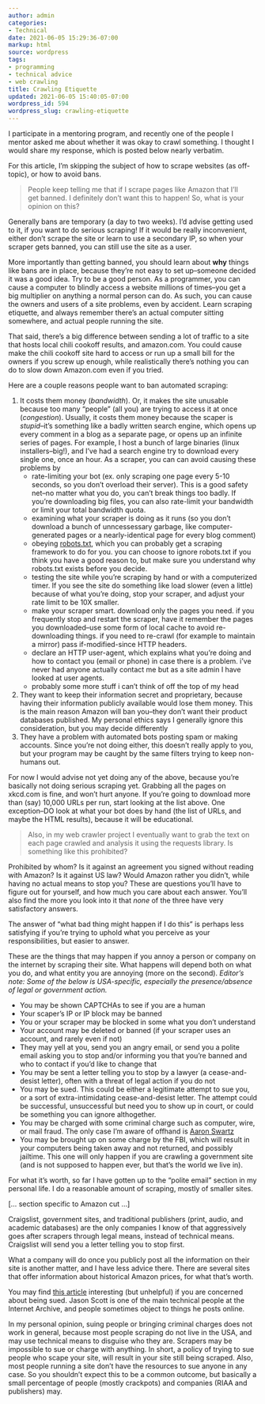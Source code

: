 ```yaml
---
author: admin
categories:
- Technical
date: 2021-06-05 15:29:36-07:00
markup: html
source: wordpress
tags:
- programming
- technical advice
- web crawling
title: Crawling Etiquette
updated: 2021-06-05 15:40:05-07:00
wordpress_id: 594
wordpress_slug: crawling-etiquette
---
```

I participate in a mentoring program, and recently one of the people I mentor asked me about whether it was okay to crawl something. I thought I would share my response, which is posted below nearly verbatim.

For this article, I’m skipping the subject of how to scrape websites (as off-topic), or how to avoid bans.

> People keep telling me that if I scrape pages like Amazon that I’ll get banned. I definitely don’t want this to happen! So, what is your opinion on this?

Generally bans are temporary (a day to two weeks). I’d advise getting used to it, if you want to do serious scraping! If it would be really inconvenient, either don’t scrape the site or learn to use a secondary IP, so when your scraper gets banned, you can still use the site as a user.

More importantly than getting banned, you should learn about **why** things like bans are in place, because they’re not easy to set up–someone decided it was a good idea. Try to be a good person. As a programmer, you can cause a computer to blindly access a website millions of times–you get a big multiplier on anything a normal person can do. As such, you can cause the owners and users of a site problems, even by accident. Learn scraping etiquette, and always remember there’s an actual computer sitting somewhere, and actual people running the site.

That said, there’s a big difference between sending a lot of traffic to a site that hosts local chili cookoff results, and amazon.com. You could cause make the chili cookoff site hard to access or run up a small bill for the owners if you screw up enough, while realistically there’s nothing you can do to slow down Amazon.com even if you tried.

Here are a couple reasons people want to ban automated scraping:

1.  It costs them money (*bandwidth*). Or, it makes the site unusable because too many “people” (all you) are trying to access it at once (*congestion*). Usually, it costs them money because the scaper is *stupid*–it’s something like a badly written search engine, which opens up every comment in a blog as a separate page, or opens up an infinite series of pages. For example, I host a bunch of large binaries (linux installers–big!), and I’ve had a search engine try to download every single one, once an hour. As a scraper, you can can avoid causing these problems by
    -   rate-limiting your bot (ex. only scraping one page every 5-10 seconds, so you don’t overload their server). This is a good safety net–no matter what you do, you can’t break things too badly. If you’re downloading big files, you can also rate-limit your bandwidth or limit your total bandwidth quota.
    -   examining what your scraper is doing as it runs (so you don’t download a bunch of unncessessary garbage, like computer-generated pages or a nearly-identical page for every blog comment)
    -   obeying [robots.txt][1], which you can probably get a scraping framework to do for you. you can choose to ignore robots.txt if you think you have a good reason to, but make sure you understand why robots.txt exists before you decide.
    -   testing the site while you’re scraping by hand or with a computerized timer. If you see the site do something like load slower (even a little) because of what you’re doing, stop your scraper, and adjust your rate limit to be 10X smaller.
    -   make your scraper smart. download only the pages you need. if you frequently stop and restart the scraper, have it remember the pages you downloaded–use some form of local cache to avoid re-downloading things. if you need to re-crawl (for example to maintain a mirror) pass if-modified-since HTTP headers.
    -   declare an HTTP user-agent, which explains what you’re doing and how to contact you (email or phone) in case there is a problem. i’ve never had anyone actually contact me but as a site admin I have looked at user agents.
    -   probably some more stuff i can’t think of off the top of my head
2.  They want to keep their information secret and proprietary, because having their information publicly available would lose them money. This is the main reason Amazon will ban you–they don’t want their product databases published. My personal ethics says I generally ignore this consideration, but you may decide differently
3.  They have a problem with automated bots posting spam or making accounts. Since you’re not doing either, this doesn’t really apply to you, but your program may be caught by the same filters trying to keep non-humans out.

For now I would advise not yet doing any of the above, because you’re basically not doing serious scraping yet. Grabbing all the pages on xkcd.com is fine, and won’t hurt anyone. If you’re going to download more than (say) 10,000 URLs per run, start looking at the list above. One exception–DO look at what your bot does by hand (the list of URLs, and maybe the HTML results), because it will be educational.

> Also, in my web crawler project I eventually want to grab the text on each page crawled and analysis it using the requests library. Is something like this prohibited?

Prohibited by whom? Is it against an agreement you signed without reading with Amazon? Is it against US law? Would Amazon rather you didn’t, while having no actual means to stop you? These are questions you’ll have to figure out for yourself, and how much you care about each answer. You’ll also find the more you look into it that *none* of the three have very satisfactory answers.

The answer of “what bad thing might happen if I do this” is perhaps less satisfying if you’re trying to uphold what you perceive as your responsibilities, but easier to answer.

These are the things that may happen if you annoy a person or company on the internet by scraping their site. What happens will depend both on what you do, and what entity you are annoying (more on the second). *Editor’s note: Some of the below is USA-specific, especially the presence/absence of legal or government action.*

-   You may be shown CAPTCHAs to see if you are a human
-   Your scaper’s IP or IP block may be banned
-   You or your scraper may be blocked in some what you don’t understand
-   Your account may be deleted or banned (if your scraper uses an account, and rarely even if not)
-   They may yell at you, send you an angry email, or send you a polite email asking you to stop and/or informing you that you’re banned and who to contact if you’d like to change that
-   You may be sent a letter telling you to stop by a lawyer (a cease-and-desist letter), often with a threat of legal action if you do not
-   You may be sued. This could be either a legitimate attempt to sue you, or a sort of extra-intimidating cease-and-desist letter. The attempt could be successful, unsuccessful but need you to show up in court, or could be something you can ignore althogether.
-   You may be charged with some criminal charge such as computer, wire, or mail fraud. The only case I’m aware of offhand is [Aaron Swartz][2]
-   You may be brought up on some charge by the FBI, which will result in your computers being taken away and not returned, and possibly jailtime. This one will only happen if you are crawling a government site (and is not supposed to happen ever, but that’s the world we live in).

For what it’s worth, so far I have gotten up to the “polite email” section in my personal life. I do a reasonable amount of scraping, mostly of smaller sites.

\[… section specific to Amazon cut …\]

Craigslist, government sites, and traditional publishers (print, audio, and academic databases) are the only companies I know of that aggressively goes after scrapers through legal means, instead of technical means. Craigslist will send you a letter telling you to stop first.

What a company will do once you publicly post all the information on their site is another matter, and I have less advice there. There are several sites that offer information about historical Amazon prices, for what that’s worth.

You may find [this article][3] interesting (but unhelpful) if you are concerned about being sued. Jason Scott is one of the main technical people at the Internet Archive, and people sometimes object to things he posts online.

In my personal opinion, suing people or bringing criminal charges does not work in general, because most people scraping do not live in the USA, and may use technical means to disguise who they are. Scrapers may be impossible to sue or charge with anything. In short, a policy of trying to sue people who scape your site, will result in your site still being scraped. Also, most people running a site don’t have the resources to sue anyone in any case. So you shouldn’t expect this to be a common outcome, but basically a small percentage of people (mostly crackpots) and companies (RIAA and publishers) may.

[1]: https://www.cloudflare.com/learning/bots/what-is-robots.txt/
[2]: https://en.wikipedia.org/wiki/Aaron_Swartz
[3]: https://privacy-pc.com/articles/that-awesome-time-i-was-sued-for-two-billion-dollars-jason-scotts-extraordinary-experience.html
